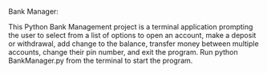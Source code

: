 Bank Manager:

This Python Bank Management project is a terminal application prompting the user to select from a list of options to open an account, make a deposit or withdrawal, 
add change to the balance, transfer money between multiple accounts, change their pin number, and exit the program. Run python BankManager.py from the terminal to
start the program. 
